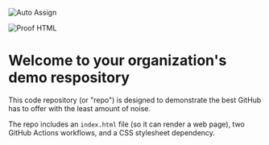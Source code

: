 ![Auto Assign](https://github.com/Dotter-Brasil/demo-repository/actions/workflows/auto-assign.yml/badge.svg)

![Proof HTML](https://github.com/Dotter-Brasil/demo-repository/actions/workflows/proof-html.yml/badge.svg)

# Welcome to your organization's demo respository
This code repository (or "repo") is designed to demonstrate the best GitHub has to offer with the least amount of noise.

The repo includes an `index.html` file (so it can render a web page), two GitHub Actions workflows, and a CSS stylesheet dependency.
